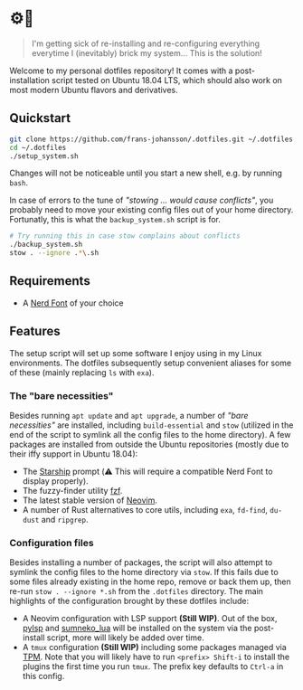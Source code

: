 # ⚙️📁
> I'm getting sick of re-installing and re-configuring everything everytime I (inevitably) brick my system...
> This is the solution!

Welcome to my personal dotfiles repository! It comes with a post-installation script tested on Ubuntu 18.04 LTS, which should also work on most modern Ubuntu flavors and derivatives.

## Quickstart
```sh
git clone https://github.com/frans-johansson/.dotfiles.git ~/.dotfiles
cd ~/.dotfiles
./setup_system.sh
```

Changes will not be noticeable until you start a new shell, e.g. by running `bash`.

In case of errors to the tune of *"stowing ... would cause conflicts"*, you probably need to move your existing config files out of your home directory. Fortunatly, this is what the `backup_system.sh` script is for.

```sh
# Try running this in case stow complains about conflicts
./backup_system.sh
stow . --ignore .*\.sh
```

## Requirements
- A [Nerd Font](https://www.nerdfonts.com/) of your choice

## Features
The setup script will set up some software I enjoy using in my Linux environments. The dotfiles subsequently setup convenient aliases for some of these (mainly replacing `ls` with `exa`).

### The "bare necessities"
Besides running `apt update` and `apt upgrade`, a number of *"bare necessities"* are installed, including `build-essential` and `stow` (utilized in the end of the script to symlink all the config files to the home directory). A few packages are installed from outside the Ubuntu repositories (mostly due to their iffy support in Ubuntu 18.04):
- The [Starship](https://starship.rs/) prompt (⚠️ This will require a compatible Nerd Font to display properly).
- The fuzzy-finder utility [fzf](https://github.com/junegunn/fzf).
- The latest stable version of [Neovim](https://neovim.io/).
- A number of Rust alternatives to core utils, including `exa`, `fd-find`, `du-dust` and `ripgrep`.

### Configuration files
Besides installing a number of packages, the script will also attempt to symlink the config files to the home directory via `stow`. If this fails due to some files already existing in the home repo, remove or back them up, then re-run `stow . --ignore *.sh` from the `.dotfiles` directory. The main highlights of the configuration brought by these dotfiles include:
- A Neovim configuration with LSP support **(Still WIP)**. Out of the box, [pylsp](https://github.com/python-lsp/python-lsp-server) and [sumneko\_lua](https://github.com/LuaLS/lua-language-server) will be installed on the system via the post-install script, more will likely be added over time.
- A `tmux` configuration **(Still WIP)** including some packages managed via [TPM](https://github.com/tmux-plugins/tpm). Note that you will likely have to run `<prefix> Shift-i` to install the plugins the first time you run `tmux`. The prefix key defaults to `Ctrl-a` in this config.


